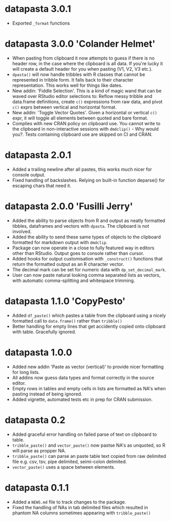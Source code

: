 # datapasta 3.0.1
* Exported `_format` functions


# datapasta 3.0.0 'Colander Helmet'

* When pasting from clipboard it now attempts to guess if there is no header row, in the case where the clipboard is all data. If you're lucky it will create a default header for you when pasting (V1, V2, V3 etc.).
* `dpasta()` will now handle tribbles with R classes that cannot be represented in tribble form. It falls back to their character representation. This works well for things like dates.
* New addin: 'Fiddle Selection'. This is a kind of magic wand that can be waved over RStudio editor selections to: Reflow messy tribble and data.frame definitions, create `c()` expressions from raw data, and pivot `c()` exprs between vertical and horizontal format.
* New addin: 'Toggle Vector Quotes'. Given a horizontal or vertical `c()` expr, it will toggle all elements between quoted and bare format.
* Complies with new CRAN policy on clipboard use. You cannot write to the clipboard in non-interactive sessions with `dmdclip()` - Why would you?. Tests containing clipboard use are skipped on CI and CRAN.

# datapasta 2.0.1

* Added a trailing newline after all pastes, this works much nicer for console output.
* Fixed handling of backslashes. Relying on built-in function deparse() for escaping chars that need it.

# datapasta 2.0.0 'Fusilli Jerry'

* Added the ability to parse objects from R and output as neatly formatted tibbles, dataframes and vectors with `dpasta`. The clipboard is not involved.
* Added the ability to send these same types of objects to the clipboard formatted for markdown output with `dmdclip`.
* Package can now operate in a close to fully featured way in editors other than RStudio. Output goes to console rather than cursor.
* Added hooks for output customisation with `_construct()` functions that return the formatted output as an R character vector.
* The decimal mark can be set for numeric data with `dp_set_decimal_mark`.
* User can now paste natural looking comma separated lists as vectors, with automatic comma-splitting and whitespace trimming.  

# datapasta 1.1.0 'CopyPesto'

* Added `df_paste()` which pastes a table from the clipboard using a nicely formatted call to `data.frame()` rather than `tribble()`
* Better handling for empty lines that get accidently copied onto clipboard with table. Gracefully ignored.

# datapasta 1.0.0

* Added new addin 'Paste as vector (vertical)' to provide nicer formatting for long lists.
* All addins now guess data types and format correctly in the source editor.
* Empty rows in tables and empty cells in lists are formatted as NA's when pasting instead of being ignored.
* Added vignette, automated tests etc in prep for CRAN submission.

# datapasta 0.2

* Added graceful error handling on failed parse of text on clipboard to table.
* `tribble_paste()` and `vector_paste()` now pastse NA's as unquoted, so R will parse as propper NA.
* `tribble_paste()` can parse an paste table text copied from raw delimited file e.g. csv, tsv, pipe delimited, seimi-colon delimited.
* `vector_paste()` uses a space between elements.

# datapasta 0.1.1

* Added a `NEWS.md` file to track changes to the package.
* Fixed the handling of NAs in tab delimited files which resulted in phantom NA columns sometimes appearing with `tribble_paste()`




